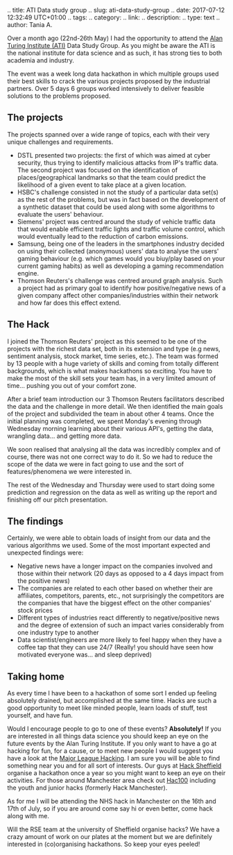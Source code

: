 .. title: ATI Data study group
.. slug: ati-data-study-group
.. date: 2017-07-12 12:32:49 UTC+01:00
.. tags:
.. category:
.. link:
.. description:
.. type: text
.. author: Tania A.


Over a month ago (22nd-26th May) I had the opportunity to attend the [Alan Turing Institute (ATI)](https://www.turing.ac.uk/) Data Study Group.
As you might be aware the ATI is the national institute for data science and as such, it has strong ties to both academia and industry.

The event was a week long data hackathon in which multiple groups used their best skills to crack the various projects proposed by the industrial partners. Over 5 days 6 groups worked intensively to deliver feasible solutions to the problems proposed.

## The projects

 The projects spanned over a wide range of topics, each with their very unique challenges and requirements.

 - DSTL presented two projects: the first of which was aimed at cyber security, thus trying to identify malicious attacks from IP's traffic data. The second project was focused on the identification of places/geographical landmarks so that the team could predict the likelihood of a given event to take place at a given location.
 - HSBC's challenge consisted in not the study of a particular data set(s) as the rest of the problems, but was in fact based on the development of a synthetic dataset that could be used along with some algorithms to evaluate the users' behaviour.
 - Siemens' project was centred around the study of vehicle traffic data that would enable efficient traffic lights and traffic volume control, which would eventually lead to the reduction of carbon emissions.
 - Samsung, being one of the leaders in the smartphones industry decided on using their collected (anonymous) users' data to analyse the users' gaming behaviour (e.g. which games would you biuy/play based on your current gaming habits) as well as developing a gaming recommendation engine.
 - Thomson Reuters's challenge was centred around graph analysis. Such a project had as primary goal to identify how positive/negative news of a given company affect other companies/industries within their network and how far does this effect extend.

## The Hack

 I joined the Thomson Reuters' project as this seemed to be one of the projects with the richest data set, both in its extension and type (e.g news, sentiment analysis, stock market, time series, etc.). The team was formed by 13 people with a huge variety of skills and coming from totally different backgrounds, which is what makes hackathons so exciting. You have to make the most of the skill sets your team has, in a very limited amount of time... pushing you out of your comfort zone.

 After a brief team introduction our 3 Thomson Reuters facilitators described the data and the challenge in more detail. We then identified the main goals of the project and subdivided the team in about other 4 teams. Once the initial planning was completed, we spent Monday's evening through Wednesday morning learning about their various API's, getting the data, wrangling data... and getting more data.

We soon realised that analysing all the data was incredibly complex and of course, there was not one correct way to do it. So we had to reduce the scope of the data we were in fact going to use and the sort of features/phenomena we were interested in.

The rest of the Wednesday and Thursday were used to start doing some prediction and regression on the data as well as writing up the report and finishing off our pitch presentation.

## The findings

Certainly, we were able to obtain loads of insight from our data and the various algorithms we used. Some of the most important expected and unexpected findings were:

- Negative news have a longer impact on the companies involved and those within their network (20 days as opposed to a 4 days impact from the positive news)
- The companies are related to each other based on whether their are affiliates, competitors, parents, etc., not surprisingly the competitors are the companies that have the biggest effect on the other companies' stock prices
- Different types of industries react differently to negative/positive news and the degree of extension of such an impact varies considerably from one industry type to another
- Data scientist/engineers are more likely to feel happy when they have a coffee tap that they can use 24/7 (Really! you should have seen how motivated everyone was... and sleep deprived)

## Taking home
As every time I have been to a hackathon of some sort I ended up feeling absolutely drained, but accomplished at the same time. Hacks are such a good opportunity to meet like minded people, learn loads of stuff, test yourself, and have fun.

Would I encourage people to go to one of these events? **Absolutely!** If you are interested in all things data science you should keep an eye on the future events by the Alan Turing Institute. If you only want to have a go at hacking for fun, for a cause, or to meet new people I would suggest you have a look at the [Major League Hacking](https://mlh.io). I am sure you will be able to find something near you and for all sort of interests. Our guys at [Hack Sheffield](https://www.hacksheffield.co) organise a hackathon once a year so you might want to keep an eye on their activities. For those around Manchester area check out [Hac100](https://www.hac100.com) including the youth and junior hacks (formerly Hack Manchester).

As for me I will be attending the NHS hack in Manchester on the 16th and 17th of July, so if you are around come say hi or even better, come hack along with me.

Will the RSE team at the university of Sheffield organise hacks? We have a crazy amount of work on our plates at the moment but we are definitely interested in (co)organising hackathons. So keep your eyes peeled!

